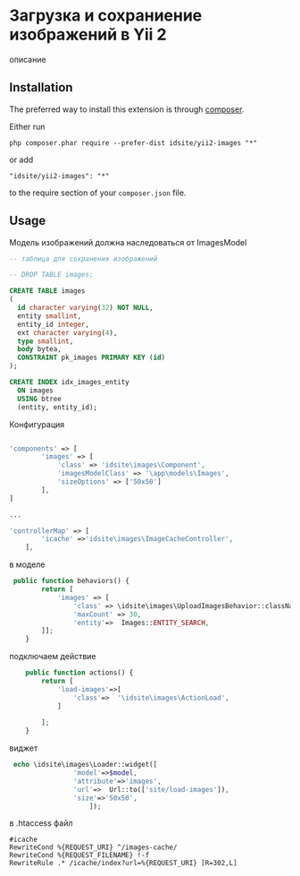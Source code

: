 Загрузка и сохраниение изображений в Yii 2
==========================================
описание

Installation
------------

The preferred way to install this extension is through [composer](http://getcomposer.org/download/).

Either run

```
php composer.phar require --prefer-dist idsite/yii2-images "*"
```

or add

```
"idsite/yii2-images": "*"
```

to the require section of your `composer.json` file.


Usage
-----
Модель изображений должна наследоваться от ImagesModel


```sql
-- таблица для сохранения изображений

-- DROP TABLE images;

CREATE TABLE images
(
  id character varying(32) NOT NULL,
  entity smallint,
  entity_id integer,
  ext character varying(4),
  type smallint,
  body bytea,
  CONSTRAINT pk_images PRIMARY KEY (id)
);

CREATE INDEX idx_images_entity
  ON images
  USING btree
  (entity, entity_id);
```


Конфигурация

```php

'components' => [
        'images' => [
            'class' => 'idsite\images\Component',
            'imagesModelClass' => '\app\models\Images',
            'sizeOptions' => ['50x50']
        ],
]

...

'controllerMap' => [
        'icache' =>'idsite\images\ImageCacheController',
    ],
```


в моделе
```php
 public function behaviors() {
        return [
            'images' => [
                'class' => \idsite\images\UploadImagesBehavior::className(),
                'maxCount' => 30,
                'entity'=>  Images::ENTITY_SEARCH,
        ]];
    }
```


подключаем действие

```php
    public function actions() {
        return [
            'load-images'=>[
                'class'=>  '\idsite\images\ActionLoad',
            ]
          
        ];
    }
```

виджет
```php
 echo \idsite\images\Loader::widget([
                'model'=>$model,
                'attribute'=>'images',
                'url'=>  Url::to(['site/load-images']),
                'size'=>'50x50',
                    ]);
```




в .htaccess файл

```
#icache
RewriteCond %{REQUEST_URI} ^/images-cache/
RewriteCond %{REQUEST_FILENAME} !-f
RewriteRule .* /icache/index?url=%{REQUEST_URI} [R=302,L]
```